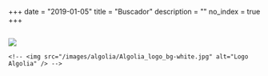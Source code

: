 +++
date        = "2019-01-05"
title       = "Buscador"
description = ""
no_index 	= true
+++

<div class="column hidden-xs ">
	<p id="stats" class="txt_result count_resultats"></p>	
</div>

<div class="row search">
	<!--div class="col-3 col-12-small" style="border:1px solid red">
		<div id="tags" class="facet"></div>
	</div-->
	<div id="hits" class="col-12 col-12-small">
	</div>
</div>

<div class="footer_pagination col-12">

</div>

<img src="/images/algolia-powered-by.svg" />

<!-- TEMPLATES -->
<script type="text/html" id="hit-template">
		<div class="row">
			{{#hasMedia}}
			<div class="col-8 col-12-small">
			{{/hasMedia}}
			{{^hasMedia}}
			<div class="col-12 col-12-small">
			{{/hasMedia}}
				<h3><a href="{{path}}">{{{_highlightResult.title.value}}}</a></h3>
				<p>
					{{#content}}
					{{{_snippetResult.content.value}}} [...]
					{{/content}}

					{{^content}}
					{{{_snippetResult.description.value}}}
					{{/content}}
				</p>
			</div>
			{{#hasMedia}}
			<div class="col-4 col-12-small search-image-container">
				{{#image}}
					<span data-src="{{path}}/index.json"></span>
				{{/image}}
				
				{{#youtube}}
					<iframe class="youtube col-4" style="height:281!important" 
							allowfullscreen="allowfullscreen"
							mozallowfullscreen="mozallowfullscreen" 
							msallowfullscreen="msallowfullscreen" 
							oallowfullscreen="oallowfullscreen" 
							webkitallowfullscreen="webkitallowfullscreen"
							src="{{youtube}}">
					</iframe>
				{{/youtube}}
			</div>
			{{/hasMedia}}
		</div>
		<hr />

</script>

<script type="text/html" id="tag-template">
	<li>
		<a href="{{ url }}" class="button small">{{ label }} 
			({{count}})
		</a>
	</li>
</script>

<script type="text/html" id="no-results-template">
	<div id="no-results-message">
	  <p>No se han encontrado resultados para la búsqueda <em>"{{query}}"</em>.</p>
	  <!--a href="." class='clear-all'>Neteja la cerca</a-->
	</div>
</script>

<script type="text/html" id="stats-template">
  Se han encontrado <b>{{nbHits}}</b> resultados
  <hr />
</script>
<!-- /TEMPLATES -->

<!--<div id="logo-algolia"> -->
	<!-- <img src="/images/algolia/Algolia_logo_bg-white.jpg" alt="Logo Algolia" /> -->
<!--</div> -->

<script src="https://cdn.jsdelivr.net/npm/algoliasearch@3.27.1/dist/algoliasearchLite.min.js"></script>
<script src="https://cdn.jsdelivr.net/npm/instantsearch.js@2.10.2/dist/instantsearch.min.js"></script>